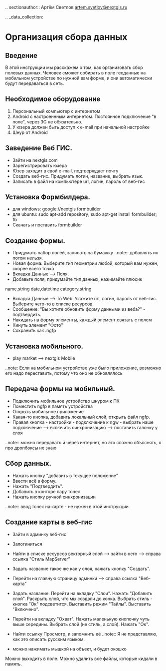 .. sectionauthor:: Артём Светлов <artem.svetlov@nextgis.ru>

.. _data_collection:

Организация сбора данных
=========================

Введение
----------------------------

В этой инструкции мы расскажем о том, как организовать сбор полевых данных. 
Человек сможет собирать в поле геоданные на мобильном устройстве по нужной вам форме, и они автоматически будут передаваться в сеть.

Необходимое оборудование
----------------------------

1. Персональный компьютер с интернетом
2. Android c настроеннным интернетом. Постоянное подключение "в поле", через 3G не обязательно.
3. У юзера должен быть доступ к e-mail при начальной настройке
4. Шнур от Android

Заведение Веб ГИС.
---------------------------

* Зайти на nextgis.com
* Зарегистрировать юзера
* Юзер заходит в свой e-mail, подтверждает почту
* Создать веб-гис. Придумать логин, название, выбрать язык.
* Записать в файл на компьютере url, логин, пароль от веб-гис

Установка Формбилдера.
---------------------------

* для windows: google://nextgis formbuilder
* для ubuntu: sudo apt-add repository; sudo apt-get install formbuilder; fb
* Скачать и поставить formbuilder

Создание формы.
---------------------------
* Придумать набор полей, записать на бумажку ..note:: добавлять их потом нельзя.
* Новая форма. Выберите тип геометрии любой, который вам нужен, скорее всего точка
* Вкладка Данные --> Поля. 
* Добавьте поля, придумайте тип данных, нажимайте плюсик

name,string
date,datetime
category,string

* Вкладка Данные --> To Web. Укажите url, логин, пароль от веб-гис. Выберите чего-то в списке ресурсов. 
* Сообщение: "Вы хотите обновить форму данными из веба?" - подтвердить.
* Накидать на форму элементы, каждый элемент связать с полем
* Кинуть элемент "Фото"
* Сохранить как .ngfp



Установка мобильного.
----------------------------

* play market --> nextgis Mobile


..note: Если на мобильном устройстве уже было приложение, возможно его надо переставить, потому что оно не обновлялось 

Передача формы на мобильный.
-----------------------------

* Подключить мобильное устройство шнуром к ПК
* Поместить ngfp в память устройства
* Открыть мобильное приложение
* Какая-то кнопка, добавить локальный слой, открыть файл ngfp.
* Правая кнопка - настройки - подключение к ngw - выбрать наше подключение --> включить синхронизацию --> поставить галочку у слоя


..note:: можно передавать и через интернет, но это сложно объяснять, я про дропбоксы не знаю


Сбор данных.
-----------------------------

* Нажать кнопку "добавить в текущее положение"
* Ввести всё в форму.
* Нажать "Подтвердить".
* Добавить в конторе пару точек
* Нажать кнопку ручной синхронизации

..note:: ввод точек на карте - не нужен в этой инструкции


Создание карты в веб-гис
------------------------------

* Зайти в админку веб-гис
* Залогиниться
* Найти в списке ресурсов векторный слой --> зайти в него --> справа ссылка "Стиль MapServer"
* Задать название такое же как у слоя, нажать кнопку "Создать".
* Перейти на главную страницу админки --> справа ссылка "Веб-карта"
* Задать название. Перейти на вкладку "Слои". Нажать "Добавить слой". Раскрыть слой, что мы создали до конка. Выбрать стиль - кнопка "Ок" подсветится. Выставить режим "Тайлы". Выставить "Включено".
* Перейти на вкладку "Охват". Нажать маленькую кнопочку чуть выше середины. Выбрать слой (не стиль, а слой). Нажать "Ок".
* Найти ссылку Просмотр, и запомнить её
..note:: Я не представляю, как это описать русским языком.

* можно нажимать мышкой на объект, и будет окошко


Можно выходить в поле. 
Можно удалить все файлы, которые кидали в память. 

